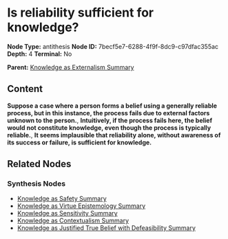 # Is reliability sufficient for knowledge?

**Node Type:** antithesis
**Node ID:** 7becf5e7-6288-4f9f-8dc9-c97dfac355ac
**Depth:** 4
**Terminal:** No

**Parent:** [Knowledge as Externalism Summary](knowledge-as-externalism-summary-synthesis-003e2f43-c722-455a-9e26-b51e9d37ea02.md)

## Content

**Suppose a case where a person forms a belief using a generally reliable process, but in this instance, the process fails due to external factors unknown to the person.**, **Intuitively, if the process fails here, the belief would not constitute knowledge, even though the process is typically reliable.**, **It seems implausible that reliability alone, without awareness of its success or failure, is sufficient for knowledge.**

## Related Nodes

### Synthesis Nodes

- [Knowledge as Safety Summary](knowledge-as-safety-summary-synthesis-720fab39-74ab-4f52-bf07-0e667e56fac1.md)
- [Knowledge as Virtue Epistemology Summary](knowledge-as-virtue-epistemology-summary-synthesis-63931c38-1a3d-4752-a934-03a316cda52f.md)
- [Knowledge as Sensitivity Summary](knowledge-as-sensitivity-summary-synthesis-5f412e7c-db9d-4468-b832-13e30e74fabb.md)
- [Knowledge as Contextualism Summary](knowledge-as-contextualism-summary-synthesis-45bcf66c-9cf4-4752-9bb0-3db5caa28aa5.md)
- [Knowledge as Justified True Belief with Defeasibility Summary](knowledge-as-justified-true-belief-with-defeasibility-summary-synthesis-22ad11c4-5971-4b78-93e6-46b231b8e695.md)
